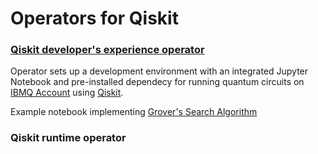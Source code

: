 # Operators for Qiskit

###   [Qiskit developer's experience operator](https://github.com/husky-parul/glowing-quantum/tree/qiskit-dev-op/operators-examples/qiskit-dev-operator)

Operator sets up a development environment with an integrated Jupyter Notebook and pre-installed dependecy for running quantum circuits on [IBMQ Account](https://quantum-computing.ibm.com/) using [Qiskit](https://qiskit.org/).
    
Example notebook implementing [Grover's Search Algorithm](https://qiskit.org/textbook/ch-algorithms/grover.html)



###   Qiskit runtime operator